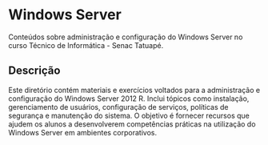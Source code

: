 # Windows Server

Conteúdos sobre administração e configuração do Windows Server no curso Técnico de Informática - Senac Tatuapé.

## Descrição

Este diretório contém materiais e exercícios voltados para a administração e configuração do Windows Server 2012 R. Inclui tópicos como instalação, gerenciamento de usuários, configuração de serviços, políticas de segurança e manutenção do sistema. O objetivo é fornecer recursos que ajudem os alunos a desenvolverem competências práticas na utilização do Windows Server em ambientes corporativos.